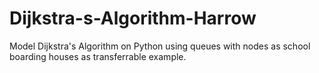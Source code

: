 # Dijkstra-s-Algorithm-Harrow
Model Dijkstra's Algorithm on Python using queues with nodes as school boarding houses as transferrable example.
